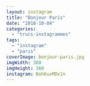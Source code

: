 ```yaml
---
layout: instagram
title: "Bonjour Paris"
date: "2018-10-04"
categories: 
  - "trucs-instagrammes"
tags: 
  - "instagram"
  - "paris"
coverImage: bonjour-paris.jpg
imgWidth: 360
imgHeight: 360
instagram: BohKuvMDv1n
---
```

